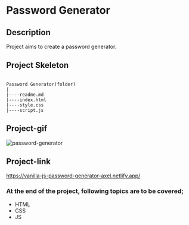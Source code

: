 # Password Generator
## Description
Project aims to create a 
password generator.
## Project Skeleton
```

Password Generator(folder)
|
|----readme.md                 
|----index.html  
|----style.css   
|----script.js
```
## Project-gif
![password-generator](https://user-images.githubusercontent.com/102467587/221689733-777904c0-8536-4051-bd1e-bab08a463236.gif)
## Project-link
https://vanilla-js-password-generator-axel.netlify.app/
### At the end of the project, following topics are to be covered;
- HTML 
- CSS
- JS
